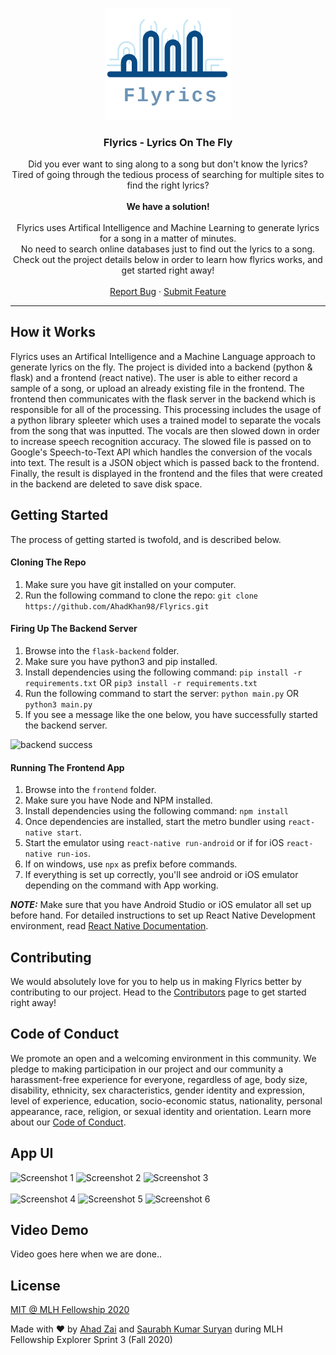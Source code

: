 <p align="center">
  <img src="./assets/logo.png" width="200px" alt="logo" />
  <h3 align="center">Flyrics - Lyrics On The Fly</h3>
  <p align="center">Did you ever want to sing along to a song but don't know the lyrics? 
  <br />
  Tired of going through the tedious process of searching for multiple sites to find the right lyrics?
  <br />
  <br />
  <strong>We have a solution!</strong>
  <br />
  <br />
  Flyrics uses Artifical Intelligence and Machine Learning to generate lyrics for a song in a matter of minutes. 
  <br />
  No need to search online databases just to find out the lyrics to a song.
  <br />
  Check out the project details below in order to learn how flyrics works, and get started right away!
  <br />
  <br />
  <a href="https://github.com/AhadKhan98/Flyrics/issues">Report Bug</a>
    ·
    <a href="https://github.com/AhadKhan98/Flyrics/issues">Submit Feature</a>
  </p>
</p>
<hr>

## How it Works

Flyrics uses an Artifical Intelligence and a Machine Language approach to generate lyrics on the fly. The project is divided into a backend (python & flask) and a frontend (react native). The user is able to either record a sample of a song, or upload an already existing file in the frontend. The frontend then communicates with the flask server in the backend which is responsible for all of the processing. This processing includes the usage of a python library spleeter which uses a trained model to separate the vocals from the song that was inputted. The vocals are then slowed down in order to increase speech recognition accuracy. The slowed file is passed on to Google's Speech-to-Text API which handles the conversion of the vocals into text. The result is a JSON object which is passed back to the frontend. Finally, the result is displayed in the frontend and the files that were created in the backend are deleted to save disk space.

## Getting Started

The process of getting started is twofold, and is described below.

#### Cloning The Repo
1. Make sure you have git installed on your computer.
2. Run the following command to clone the repo: ```git clone https://github.com/AhadKhan98/Flyrics.git```


#### Firing Up The Backend Server
1. Browse into the ```flask-backend``` folder.
2. Make sure you have python3 and pip installed.
3. Install dependencies using the following command:
``` pip install -r requirements.txt ``` OR ``` pip3 install -r requirements.txt ```
4. Run the following command to start the server: ```python main.py``` OR ```python3 main.py```
5. If you see a message like the one below, you have successfully started the backend server.
<img src="./assets/backend-success.PNG" width="400px" alt="backend success" />

#### Running The Frontend App
1. Browse into the ```frontend``` folder.
2. Make sure you have Node and NPM installed.
3. Install dependencies using the following command:
``` npm install ```
4. Once dependencies are installed, start the metro bundler using ``` react-native start ```.
5. Start the emulator using ``` react-native run-android ``` or if for iOS ``` react-native run-ios ```.
6. If on windows, use ``` npx ``` as prefix before commands.
5. If everything is set up correctly, you'll see android or iOS emulator depending on the command with App working.

***NOTE:*** Make sure that you have Android Studio or iOS emulator all set up before hand. For detailed instructions to set up React Native Development environment, read [React Native Documentation](https://reactnative.dev/docs/environment-setup).

## Contributing
We would absolutely love for you to help us in making Flyrics better by contributing to our project. Head to the [Contributors](https://github.com/AhadKhan98/Flyrics/blob/master/CONTRIBUTORS.md) page to get started right away!

## Code of Conduct
We promote an open and a welcoming environment in this community. We pledge to making participation in our project and our community a harassment-free experience for everyone, regardless of age, body size, disability, ethnicity, sex characteristics, gender identity and expression, level of experience, education, socio-economic status, nationality, personal appearance, race, religion, or sexual identity and orientation.
Learn more about our [Code of Conduct](https://github.com/AhadKhan98/Flyrics/blob/master/CODE-OF-CONDUCT.md).

## App UI
<div>
  <img src="./assets/frontend/Screenshot_1605024028.png" width="200px" alt="Screenshot 1" />
  <img src="./assets/frontend/Screenshot_1605024033.png" width="200px" alt="Screenshot 2" />
  <img src="./assets/frontend/Screenshot_1605024038.png" width="200px" alt="Screenshot 3" />
</div>
<br />
<div>
  <img src="./assets/frontend/Screenshot_1605024041.png" width="200px" alt="Screenshot 4" />
  <img src="./assets/frontend/Screenshot_1605024048.png" width="200px" alt="Screenshot 5" />
  <img src="./assets/frontend/Screenshot_1605024065.png" width="200px" alt="Screenshot 6" />
</div>

## Video Demo
Video goes here when we are done..

## License
[MIT @ MLH Fellowship 2020](https://github.com/AhadKhan98/Flyrics/blob/master/LICENSE)

Made with ❤ by [Ahad Zai](https://github.com/ahadkhan98) and [Saurabh Kumar Suryan](https://github.com/sksuryan) during MLH Fellowship Explorer Sprint 3 (Fall 2020)

